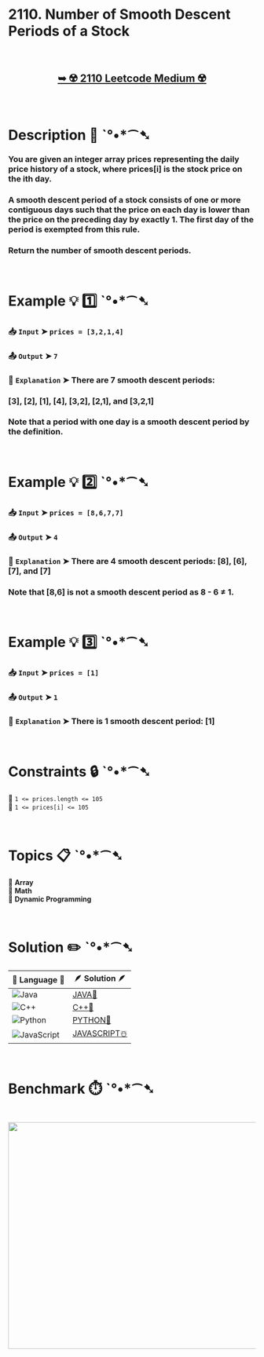 # 2110. Number of Smooth Descent Periods of a Stock

</br>

<h2 align="center"> 

<a href="https://leetcode.com/problems/number-of-smooth-descent-periods-of-a-stock/description/"><strong>➥ ☢️ 2110 Leetcode Medium ☢️ </strong></a>
</h2>

</br>

# Description 📜 ˋ°•*⁀➷

### You are given an integer array prices representing the daily price history of a stock, where prices[i] is the stock price on the ith day.

### A smooth descent period of a stock consists of one or more contiguous days such that the price on each day is lower than the price on the preceding day by exactly 1. The first day of the period is exempted from this rule.

### Return the number of smooth descent periods.

</br>

# Example 💡 1️⃣ ˋ°•*⁀➷

  ### 📥 `Input`  ➤ `prices = [3,2,1,4]`

  ### 📤 `Output`  ➤ `7`

  ### 🔦 `Explanation`  ➤ There are 7 smooth descent periods:
  ### [3], [2], [1], [4], [3,2], [2,1], and [3,2,1]
  ### Note that a period with one day is a smooth descent period by the definition.

</br>

# Example 💡 2️⃣ ˋ°•*⁀➷

  ### 📥 `Input` ➤ `prices = [8,6,7,7]`

  ### 📤 `Output`  ➤ `4`

  ### 🔦 `Explanation` ➤ There are 4 smooth descent periods: [8], [6], [7], and [7]
  ### Note that [8,6] is not a smooth descent period as 8 - 6 ≠ 1.

</br>

# Example 💡 3️⃣ ˋ°•*⁀➷

  ### 📥 `Input` ➤ `prices = [1]`

  ### 📤 `Output`  ➤ `1`

  ### 🔦 `Explanation` ➤ There is 1 smooth descent period: [1]

</br>

# Constraints 🔒 ˋ°•*⁀➷

🔹 `1 <= prices.length <= 105` </br>
🔹 `1 <= prices[i] <= 105` </br>

</br>

# Topics 📋 ˋ°•*⁀➷

🔸 **Array** </br>
🔸 **Math** </br>
🔸 **Dynamic Programming** </br>

</br>

# Solution ✏️ ˋ°•*⁀➷

| 📒 Language 📒  | 🪶 Solution 🪶 |
| ------------- | ------------- |
|  ![Java](https://img.shields.io/badge/java-%23ED8B00.svg?style=for-the-badge&logo=openjdk&logoColor=white)  | [JAVA🍁](https://github.com/Prakhar-002/LEETCODE/blob/main/%F0%9F%8E%AD%20LEVEL%20wise%20que%20with%20solution%20%F0%9F%8E%AF/%E2%98%A2%EF%B8%8F%20Medium%20%E2%98%A2%EF%B8%8F/%E2%98%A2%EF%B8%8F%20Medium%202110.%20Number%20of%20Smooth%20Descent%20Periods%20of%20a%20Stock%20%E2%98%83%EF%B8%8F%20%F0%9F%8D%81%20%F0%9F%8D%B0%20%F0%9F%8E%B2/%F0%9F%8D%81JAVA%20-%202110.%20Number%20of%20Smooth%20Descent%20Periods%20of%20a%20Stock.java) |
|  ![C++](https://img.shields.io/badge/c++-%2300599C.svg?style=for-the-badge&logo=c%2B%2B&logoColor=white)  | [C++🎲](https://github.com/Prakhar-002/LEETCODE/blob/main/%F0%9F%8E%AD%20LEVEL%20wise%20que%20with%20solution%20%F0%9F%8E%AF/%E2%98%A2%EF%B8%8F%20Medium%20%E2%98%A2%EF%B8%8F/%E2%98%A2%EF%B8%8F%20Medium%202110.%20Number%20of%20Smooth%20Descent%20Periods%20of%20a%20Stock%20%E2%98%83%EF%B8%8F%20%F0%9F%8D%81%20%F0%9F%8D%B0%20%F0%9F%8E%B2/%F0%9F%8E%B2CPP%20-%202110.%20Number%20of%20Smooth%20Descent%20Periods%20of%20a%20Stock.cpp)  |
|  ![Python](https://img.shields.io/badge/python-3670A0?style=for-the-badge&logo=python&logoColor=ffdd54)    | [PYTHON🍰](https://github.com/Prakhar-002/LEETCODE/blob/main/%F0%9F%8E%AD%20LEVEL%20wise%20que%20with%20solution%20%F0%9F%8E%AF/%E2%98%A2%EF%B8%8F%20Medium%20%E2%98%A2%EF%B8%8F/%E2%98%A2%EF%B8%8F%20Medium%202110.%20Number%20of%20Smooth%20Descent%20Periods%20of%20a%20Stock%20%E2%98%83%EF%B8%8F%20%F0%9F%8D%81%20%F0%9F%8D%B0%20%F0%9F%8E%B2/%F0%9F%8D%B0PYTHON%20-%202110.%20Number%20of%20Smooth%20Descent%20Periods%20of%20a%20Stock.py) |
| ![JavaScript](https://img.shields.io/badge/javascript-%23323330.svg?style=for-the-badge&logo=javascript&logoColor=%23F7DF1E)   | [JAVASCRIPT☃️](https://github.com/Prakhar-002/LEETCODE/blob/main/%F0%9F%8E%AD%20LEVEL%20wise%20que%20with%20solution%20%F0%9F%8E%AF/%E2%98%A2%EF%B8%8F%20Medium%20%E2%98%A2%EF%B8%8F/%E2%98%A2%EF%B8%8F%20Medium%202110.%20Number%20of%20Smooth%20Descent%20Periods%20of%20a%20Stock%20%E2%98%83%EF%B8%8F%20%F0%9F%8D%81%20%F0%9F%8D%B0%20%F0%9F%8E%B2/%E2%98%83%EF%B8%8FJAVASCRIPT%20-%202110.%20Number%20of%20Smooth%20Descent%20Periods%20of%20a%20Stock.js) |

</br>

# Benchmark ⏱️ ˋ°•*⁀➷

<h1  align="center" >

<img src ="https://github.com/user-attachments/assets/8a427a2a-ddaa-47f8-bbc2-d81be2541462" width = "700px" height="462px" />

</h1>
